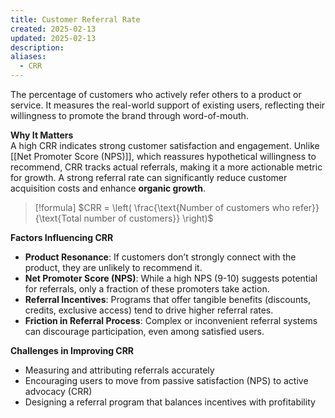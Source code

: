 ```yaml
---
title: Customer Referral Rate
created: 2025-02-13
updated: 2025-02-13
description: 
aliases:
  - CRR
---
```

The percentage of customers who actively refer others to a product or service. It measures the real-world support of existing users, reflecting their willingness to promote the brand through word-of-mouth.

**Why It Matters**  
A high CRR indicates strong customer satisfaction and engagement. Unlike [[Net Promoter Score (NPS)]], which reassures hypothetical willingness to recommend, CRR tracks actual referrals, making it a more actionable metric for growth. A strong referral rate can significantly reduce customer acquisition costs and enhance **organic growth**.

> [!formula] 
> $CRR = \left( \frac{\text{Number of customers who refer}}{\text{Total number of customers}} \right)$

**Factors Influencing CRR**  
- **Product Resonance**: If customers don’t strongly connect with the product, they are unlikely to recommend it.
- **Net Promoter Score (NPS)**: While a high NPS (9-10) suggests potential for referrals, only a fraction of these promoters take action.
- **Referral Incentives**: Programs that offer tangible benefits (discounts, credits, exclusive access) tend to drive higher referral rates.
- **Friction in Referral Process**: Complex or inconvenient referral systems can discourage participation, even among satisfied users.

**Challenges in Improving CRR**  
- Measuring and attributing referrals accurately
- Encouraging users to move from passive satisfaction (NPS) to active advocacy (CRR)
- Designing a referral program that balances incentives with profitability